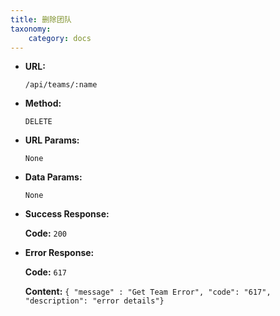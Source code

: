 ```yaml
---
title: 删除团队
taxonomy:
    category: docs
---
```


* **URL:**

    `/api/teams/:name`

* **Method:**

    `DELETE`

* **URL Params:**

    `None`

* **Data Params:**

    `None`

* **Success Response:**

	**Code:** `200`

* **Error Response:**

	**Code:** `617`
  	
  	**Content:** `{ "message" : "Get Team Error", "code": "617", "description": "error details"}`